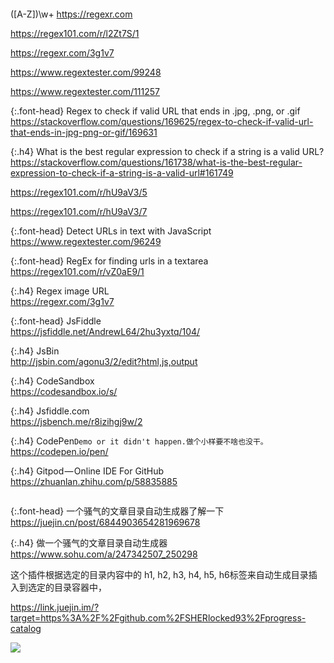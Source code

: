 ```note
```

([A-Z])\w+
https://regexr.com

https://regex101.com/r/l2Zt7S/1

https://regexr.com/3g1v7

https://www.regextester.com/99248

https://www.regextester.com/111257

{:.font-head}
Regex to check if valid URL that ends in .jpg, .png, or .gif
https://stackoverflow.com/questions/169625/regex-to-check-if-valid-url-that-ends-in-jpg-png-or-gif/169631

{:.h4}
What is the best regular expression to check if a string is a valid URL?
https://stackoverflow.com/questions/161738/what-is-the-best-regular-expression-to-check-if-a-string-is-a-valid-url#161749

https://regex101.com/r/hU9aV3/5

https://regex101.com/r/hU9aV3/7

{:.font-head}
Detect URLs in text with JavaScript
<br>[
https://www.regextester.com/96249
](
https://www.regextester.com/96249
)

{:.font-head}
RegEx for finding urls in a textarea
<br>[
https://regex101.com/r/vZ0aE9/1
](
https://regex101.com/r/vZ0aE9/1
)

{:.h4}
Regex image URL
<br>[
https://regexr.com/3g1v7
](
https://regexr.com/3g1v7
)

{:.font-head}
JsFiddle
<br>[
https://jsfiddle.net/AndrewL64/2hu3yxtq/104/
](
https://jsfiddle.net/AndrewL64/2hu3yxtq/104/
)

{:.h4}
JsBin
<br>[
http://jsbin.com/agonu3/2/edit?html,js,output
](
http://jsbin.com/agonu3/2/edit?html,js,output
)

{:.h4}
CodeSandbox
<br>[
https://codesandbox.io/s/
](
https://codesandbox.io/s/
)

{:.h4}
Jsfiddle.com
<br>[
https://jsbench.me/r8izihgj9w/2
](
https://jsbench.me/r8izihgj9w/2
)

{:.h4}
CodePen`Demo or it didn't happen.做个小样要不啥也没干。`
<br>[
https://codepen.io/pen/
](
https://codepen.io/pen/
)

{:.h4}
Gitpod — Online IDE For GitHub
<br>[
https://zhuanlan.zhihu.com/p/58835885
](
https://zhuanlan.zhihu.com/p/58835885
)

```tip
```

{:.font-head}
一个骚气的文章目录自动生成器了解一下
<br>[
https://juejin.cn/post/6844903654281969678
](
https://juejin.cn/post/6844903654281969678
)

{:.h4}
做一个骚气的文章目录自动生成器
<br>[
https://www.sohu.com/a/247342507_250298
](
https://www.sohu.com/a/247342507_250298
)

这个插件根据选定的目录内容中的 h1, h2, h3, h4, h5, h6标签来自动生成目录插入到选定的目录容器中，

https://link.juejin.im/?target=https%3A%2F%2Fgithub.com%2FSHERlocked93%2Fprogress-catalog

![](http://5b0988e595225.cdn.sohucs.com/images/20180815/10945ccf194a480fb01a8a3079e25ebe.gif)
